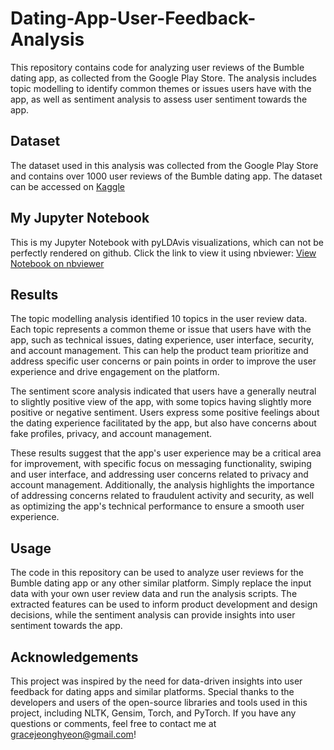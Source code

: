 # Dating-App-User-Feedback-Analysis

This repository contains code for analyzing user reviews of the Bumble dating app, as collected from the Google Play Store. The analysis includes topic modelling to identify common themes or issues users have with the app, as well as sentiment analysis to assess user sentiment towards the app.

## Dataset
The dataset used in this analysis was collected from the Google Play Store and contains over 1000 user reviews of the Bumble dating app. The dataset can be accessed on [Kaggle](https://www.kaggle.com/datasets/shivkumarganesh/bumble-dating-app-google-play-store-review)

## My Jupyter Notebook
This is my Jupyter Notebook with pyLDAvis visualizations, which can not be perfectly rendered on github. Click the link to view it using nbviewer:
[View Notebook on nbviewer](https://nbviewer.org/github/junghyori/Dating-App-User-Feedback-Analysis/blob/main/Bumble%20User%20Feedback%20Analysis.ipynb)

## Results
The topic modelling analysis identified 10 topics in the user review data. Each topic represents a common theme or issue that users have with the app, such as technical issues, dating experience, user interface, security, and account management. This can help the product team prioritize and address specific user concerns or pain points in order to improve the user experience and drive engagement on the platform.

The sentiment score analysis indicated that users have a generally neutral to slightly positive view of the app, with some topics having slightly more positive or negative sentiment. Users express some positive feelings about the dating experience facilitated by the app, but also have concerns about fake profiles, privacy, and account management.

These results suggest that the app's user experience may be a critical area for improvement, with specific focus on messaging functionality, swiping and user interface, and addressing user concerns related to privacy and account management. Additionally, the analysis highlights the importance of addressing concerns related to fraudulent activity and security, as well as optimizing the app's technical performance to ensure a smooth user experience.

## Usage
The code in this repository can be used to analyze user reviews for the Bumble dating app or any other similar platform. Simply replace the input data with your own user review data and run the analysis scripts. The extracted features can be used to inform product development and design decisions, while the sentiment analysis can provide insights into user sentiment towards the app.

## Acknowledgements
This project was inspired by the need for data-driven insights into user feedback for dating apps and similar platforms. Special thanks to the developers and users of the open-source libraries and tools used in this project, including NLTK, Gensim, Torch, and PyTorch. If you have any questions or comments, feel free to contact me at gracejeonghyeon@gmail.com!
